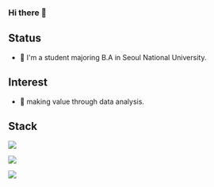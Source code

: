 ### Hi there 👋
## Status
- 🔭 I'm a student majoring B.A in Seoul National University.

## Interest
- 🌱 making value through data analysis.


## Stack
<a href="https://camo.githubusercontent.com/8b7812a2c82858b20f82373a0a408819347f3fbe741a4de1f93de4dbac77139b/687474703a2f2f696d672e736869656c64732e696f2f62616467652f507974686f6e2d3337363641423f7374796c653d666c61742d737175617265266c6f676f3d507974686f6e266c6f676f436f6c6f723d7768697465" target="_blank"><img src="https://img.shields.io/badge/Python-3776AB?style=flat-square&logo=Python&logoColor=white"/></a>

<a href="https://img.shields.io/badge/Tradingview-PineScript-%2300b353" target="_blank"><img src="https://img.shields.io/badge/Python-3776AB?style=flat-square&logo=Python&logoColor=white"/></a>


<a href="https://camo.githubusercontent.com/01504daa1be08e9f944dd9de6e992d43c1f871770fa8fb2cf7ff6915d973f495/68747470733a2f2f696d672e736869656c64732e696f2f62616467652f4769744875622d3138313731373f7374796c653d666c61742d737175617265266c6f676f3d476974487562266c6f676f436f6c6f723d7768697465" target="_blank"><img src="https://img.shields.io/badge/Github-181717?style=flat-square&logo=Github&logoColor=white"/></a>


<!--
**first-step-kr/first-step-kr** is a ✨ _special_ ✨ repository because its `README.md` (this file) appears on your GitHub profile.

Here are some ideas to get you started:

- 🔭 I’m currently working on ...
- 🌱 I’m currently learning ...
- 👯 I’m looking to collaborate on ...
- 🤔 I’m looking for help with ...
- 💬 Ask me about ...
- 📫 How to reach me: ...
- 😄 Pronouns: ...
- ⚡ Fun fact: ...
-->

